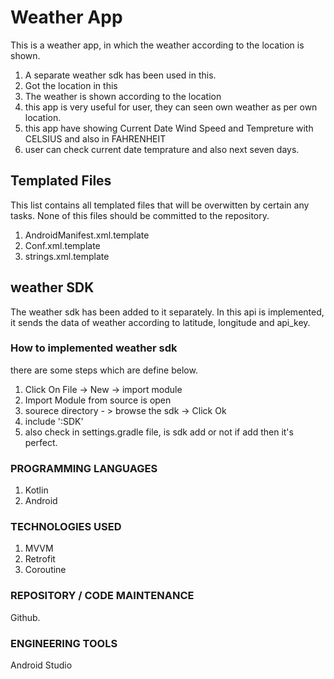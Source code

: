  # Weather App
This is a weather app, in which the weather according to the location is shown.
1. A separate weather sdk has been used in this.
2. Got the location in this
3. The weather is shown according to the location
4. this app is very useful for user, they can seen own weather as per own location.
5. this app have showing Current Date Wind Speed and Tempreture with CELSIUS and also in FAHRENHEIT
6. user can check current date temprature and also next seven days.

## Templated Files
This list contains all templated files that will be overwitten by certain any tasks.
None of this files should be committed to the repository.

1. AndroidManifest.xml.template
2. Conf.xml.template
3. strings.xml.template

## weather SDK
The weather sdk has been added to it separately. In this api is implemented, it sends the data of weather according to latitude, longitude and api_key.

### How to implemented weather sdk
there are some steps which are define below.
1. Click On File -> New -> import module
2. Import Module from source is open
3. sourece directory - > browse the sdk -> Click Ok
4. include ':SDK'
5. also check in settings.gradle file, is sdk add or not if add then it's perfect.

### PROGRAMMING LANGUAGES
1. Kotlin
2. Android
### TECHNOLOGIES USED
1. MVVM
2. Retrofit
3. Coroutine
### REPOSITORY / CODE MAINTENANCE
Github.

### ENGINEERING TOOLS
Android Studio



